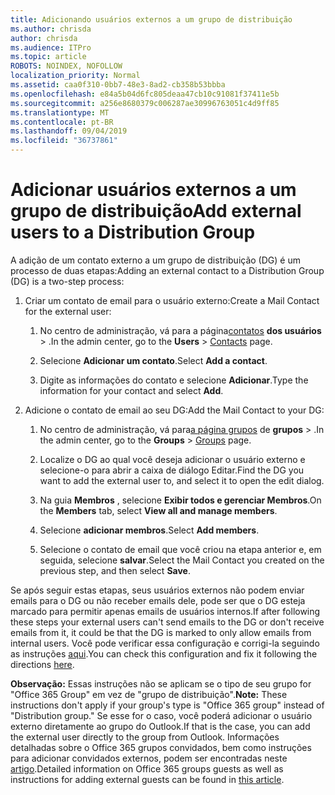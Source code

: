 ```yaml
---
title: Adicionando usuários externos a um grupo de distribuição
ms.author: chrisda
author: chrisda
ms.audience: ITPro
ms.topic: article
ROBOTS: NOINDEX, NOFOLLOW
localization_priority: Normal
ms.assetid: caa0f310-0bb7-48e3-8ad2-cb358b53bbba
ms.openlocfilehash: e84a5b04d6fc805deaa47cb10c91081f37411e5b
ms.sourcegitcommit: a256e8680379c006287ae30996763051c4d9ff85
ms.translationtype: MT
ms.contentlocale: pt-BR
ms.lasthandoff: 09/04/2019
ms.locfileid: "36737861"
---
```

# <a name="add-external-users-to-a-distribution-group"></a><span data-ttu-id="07852-102">Adicionar usuários externos a um grupo de distribuição</span><span class="sxs-lookup"><span data-stu-id="07852-102">Add external users to a Distribution Group</span></span>

<span data-ttu-id="07852-103">A adição de um contato externo a um grupo de distribuição (DG) é um processo de duas etapas:</span><span class="sxs-lookup"><span data-stu-id="07852-103">Adding an external contact to a Distribution Group (DG) is a two-step process:</span></span>
  
1. <span data-ttu-id="07852-104">Criar um contato de email para o usuário externo:</span><span class="sxs-lookup"><span data-stu-id="07852-104">Create a Mail Contact for the external user:</span></span>
    
    1. <span data-ttu-id="07852-105">No centro de administração, vá para a página[contatos](https://admin.microsoft.com/adminportal/home#/Contact) **dos usuários** > .</span><span class="sxs-lookup"><span data-stu-id="07852-105">In the admin center, go to the **Users** > [Contacts](https://admin.microsoft.com/adminportal/home#/Contact) page.</span></span> 
    
    2. <span data-ttu-id="07852-106">Selecione **Adicionar um contato**.</span><span class="sxs-lookup"><span data-stu-id="07852-106">Select **Add a contact**.</span></span>
    
    3. <span data-ttu-id="07852-107">Digite as informações do contato e selecione **Adicionar**.</span><span class="sxs-lookup"><span data-stu-id="07852-107">Type the information for your contact and select **Add**.</span></span>
    
2. <span data-ttu-id="07852-108">Adicione o contato de email ao seu DG:</span><span class="sxs-lookup"><span data-stu-id="07852-108">Add the Mail Contact to your DG:</span></span>
    
    1. <span data-ttu-id="07852-109">No centro de administração, vá para[a página grupos](https://admin.microsoft.com/adminportal/home#/groups) de **grupos** > .</span><span class="sxs-lookup"><span data-stu-id="07852-109">In the admin center, go to the **Groups** > [Groups](https://admin.microsoft.com/adminportal/home#/groups) page.</span></span> 
    
    2. <span data-ttu-id="07852-110">Localize o DG ao qual você deseja adicionar o usuário externo e selecione-o para abrir a caixa de diálogo Editar.</span><span class="sxs-lookup"><span data-stu-id="07852-110">Find the DG you want to add the external user to, and select it to open the edit dialog.</span></span>
    
    3. <span data-ttu-id="07852-111">Na guia **Membros** , selecione **Exibir todos e gerenciar Membros**.</span><span class="sxs-lookup"><span data-stu-id="07852-111">On the **Members** tab, select **View all and manage members**.</span></span> 
    
    4. <span data-ttu-id="07852-112">Selecione **adicionar membros**.</span><span class="sxs-lookup"><span data-stu-id="07852-112">Select **Add members**.</span></span>
    
    5. <span data-ttu-id="07852-113">Selecione o contato de email que você criou na etapa anterior e, em seguida, selecione **salvar**.</span><span class="sxs-lookup"><span data-stu-id="07852-113">Select the Mail Contact you created on the previous step, and then select **Save**.</span></span>
    
<span data-ttu-id="07852-114">Se após seguir estas etapas, seus usuários externos não podem enviar emails para o DG ou não receber emails dele, pode ser que o DG esteja marcado para permitir apenas emails de usuários internos.</span><span class="sxs-lookup"><span data-stu-id="07852-114">If after following these steps your external users can't send emails to the DG or don't receive emails from it, it could be that the DG is marked to only allow emails from internal users.</span></span> <span data-ttu-id="07852-115">Você pode verificar essa configuração e corrigi-la seguindo as instruções [aqui](https://docs.microsoft.com/exchange/mail-flow-best-practices/non-delivery-reports-in-exchange-online/fix-error-code-5-7-133-in-exchange-online).</span><span class="sxs-lookup"><span data-stu-id="07852-115">You can check this configuration and fix it following the directions [here](https://docs.microsoft.com/exchange/mail-flow-best-practices/non-delivery-reports-in-exchange-online/fix-error-code-5-7-133-in-exchange-online).</span></span>
  
 <span data-ttu-id="07852-116">**Observação:** Essas instruções não se aplicam se o tipo de seu grupo for "Office 365 Group" em vez de "grupo de distribuição".</span><span class="sxs-lookup"><span data-stu-id="07852-116">**Note:** These instructions don't apply if your group's type is "Office 365 group" instead of "Distribution group."</span></span> <span data-ttu-id="07852-117">Se esse for o caso, você poderá adicionar o usuário externo diretamente ao grupo do Outlook.</span><span class="sxs-lookup"><span data-stu-id="07852-117">If that is the case, you can add the external user directly to the group from Outlook.</span></span> <span data-ttu-id="07852-118">Informações detalhadas sobre o Office 365 grupos convidados, bem como instruções para adicionar convidados externos, podem ser encontradas neste [artigo](https://support.office.com/article/Guest-access-in-Office-365-Groups-bfc7a840-868f-4fd6-a390-f347bf51aff6.aspx).</span><span class="sxs-lookup"><span data-stu-id="07852-118">Detailed information on Office 365 groups guests as well as instructions for adding external guests can be found in [this article](https://support.office.com/article/Guest-access-in-Office-365-Groups-bfc7a840-868f-4fd6-a390-f347bf51aff6.aspx).</span></span>
  